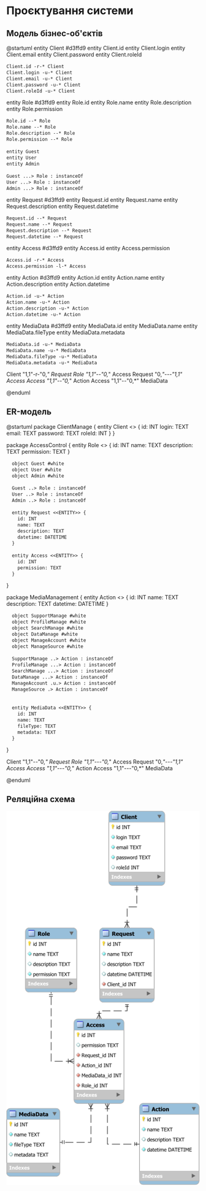 # Проєктування системи

## Модель бізнес-об'єктів

@startuml
  entity Client #d3ffd9
    entity Client.id
    entity Client.login
    entity Client.email
    entity Client.password
    entity Client.roleId

    Client.id -r-* Client
    Client.login -u-* Client
    Client.email -u-* Client
    Client.password -u-* Client
    Client.roleId -u-* Client

  entity Role #d3ffd9
    entity Role.id
    entity Role.name
    entity Role.description
    entity Role.permission

    Role.id --* Role
    Role.name --* Role
    Role.description --* Role
    Role.permission --* Role

    entity Guest
    entity User
    entity Admin

    Guest ...> Role : instanceOf
    User ...> Role : instanceOf
    Admin ...> Role : instanceOf

  entity Request #d3ffd9
    entity Request.id
    entity Request.name
    entity Request.description
    entity Request.datetime
  
    Request.id --* Request
    Request.name --* Request
    Request.description --* Request
    Request.datetime --* Request

  entity Access #d3ffd9
    entity Access.id
    entity Access.permission

    Access.id -r-* Access
    Access.permission -l-* Access

  entity Action #d3ffd9
    entity Action.id
    entity Action.name
    entity Action.description
    entity Action.datetime

    Action.id -u-* Action
    Action.name -u-* Action
    Action.description -u-* Action
    Action.datetime -u-* Action

  entity MediaData #d3ffd9
    entity MediaData.id
    entity MediaData.name
    entity MediaData.fileType
    entity MediaData.metadata

    MediaData.id -u-* MediaData
    MediaData.name -u-* MediaData
    MediaData.fileType -u-* MediaData
    MediaData.metadata -u-* MediaData

  Client "1,1"-r-"0,*" Request
  Role "1,1"--"0,*" Access
  Request "0,*"---"1,1" Access
  Access "1,1"--"0,*" Action
  Access "1,1"--"0,*" MediaData

@enduml

## ER-модель

@startuml
  package ClientManage {
      entity Client <<ENTITY>> {
        id: INT
        login: TEXT
        email: TEXT
        password: TEXT
        roleId: INT
      }
  }

  package AccessControl {
      entity Role <<ENTITY>> {
        id: INT
        name: TEXT
        description: TEXT
        permission: TEXT
      }

      object Guest #white
      object User #white
      object Admin #white

      Guest ..> Role : instanceOf
      User ..> Role : instanceOf
      Admin ..> Role : instanceOf

      entity Request <<ENTITY>> {
        id: INT
        name: TEXT
        description: TEXT
        datetime: DATETIME
      }

      entity Access <<ENTITY>> {
        id: INT
        permission: TEXT
      }
  }

  package MediaManagement {
      entity Action <<ENTITY>> {
        id: INT
        name: TEXT
        description: TEXT
        datetime: DATETIME
      }

      object SupportManage #white
      object ProfileManage #white
      object SearchManage #white
      object DataManage #white
      object ManageAccount #white
      object ManageSource #white

      SupportManage ..> Action : instanceOf
      ProfileManage ...> Action : instanceOf
      SearchManage ...> Action : instanceOf
      DataManage ...> Action : instanceOf
      ManageAccount .u.> Action : instanceOf
      ManageSource .> Action : instanceOf


      entity MediaData <<ENTITY>> {
        id: INT
        name: TEXT
        fileType: TEXT
        metadata: TEXT
      }
  }

  Client "1,1"--"0,*" Request
  Role "1,1"---"0,*" Access
  Request "0,*"---"1,1" Access
  Access "1,1"---"0,*" Action
  Access "1,1"---"0,*" MediaData

@enduml

## Реляційна схема

<p align="center">
  <img src="./media/Relation.svg" width="600">
</p>
